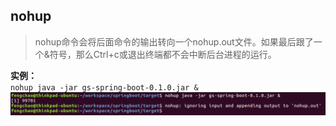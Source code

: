 ## nohup ##
> nohup命令会将后面命令的输出转向一个nohup.out文件。如果最后跟了一个&符号，那么Ctrl+c或退出终端都不会中断后台进程的运行。

**实例：**  
`nohup java -jar gs-spring-boot-0.1.0.jar &`  
![nohup](../images/nohup_1.png "nohup命令")
